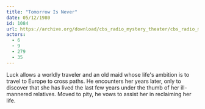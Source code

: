 ```yaml
---
title: "Tomorrow Is Never"
date: 05/12/1980
id: 1084
url: https://archive.org/download/cbs_radio_mystery_theater/cbs_radio_mystery_theater-1051-1100.zip/cbs_radio_mystery_theater-1051-1100%2Fcbsrmt_1084_tomorrow_is_never.mp3
actors:
  - 6
  - 9
  - 279
  - 35
---
```

Luck allows a worldly traveler and an old maid whose life's ambition is to travel to Europe to cross paths. He encounters her years later, only to discover that she has lived the last few years under the thumb of her ill-mannered relatives. Moved to pity, he vows to assist her in reclaiming her life.